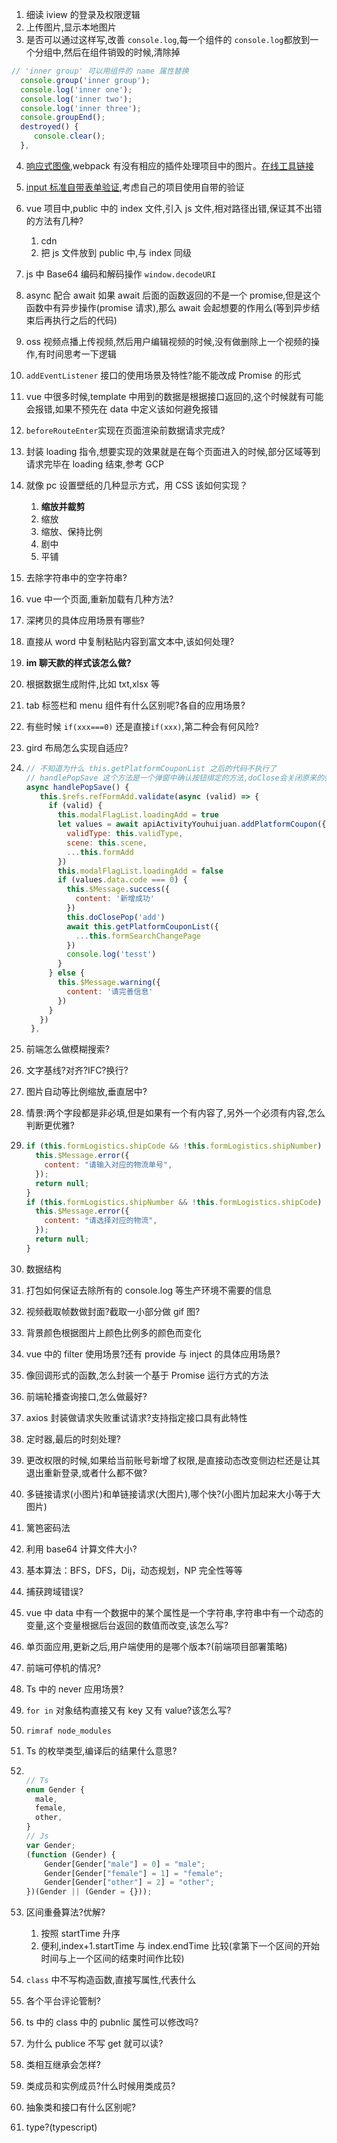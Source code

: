 1. 细读 iview 的登录及权限逻辑
2. 上传图片,显示本地图片
3. 是否可以通过这样写,改善 `console.log`,每一个组件的 `console.log`都放到一个分组中,然后在组件销毁的时候,清除掉

```javascript
// 'inner group' 可以用组件的 name 属性替换
  console.group('inner group');
  console.log('inner one');
  console.log('inner two');
  console.log('inner three');
  console.groupEnd();
  destroyed() {
     console.clear();
  },
```

4. [响应式图像](https://css-tricks.com/a-guide-to-the-responsive-images-syntax-in-html/#article-header-id-0),webpack 有没有相应的插件处理项目中的图片。[在线工具链接](https://www.responsivebreakpoints.com/)
5. [input 标准自带表单验证](https://css-tricks.com/guides/form-validation/),考虑自己的项目使用自带的验证
6. vue 项目中,public 中的 index 文件,引入 js 文件,相对路径出错,保证其不出错的方法有几种?

   1. cdn
   2. 把 js 文件放到 public 中,与 index 同级

7. js 中 Base64 编码和解码操作 `window.decodeURI`
8. async 配合 await 如果 await 后面的函数返回的不是一个 promise,但是这个函数中有异步操作(promise 请求),那么 await 会起想要的作用么(等到异步结束后再执行之后的代码)
9. oss 视频点播上传视频,然后用户编辑视频的时候,没有做删除上一个视频的操作,有时间思考一下逻辑
10. `addEventListener` 接口的使用场景及特性?能不能改成 Promise 的形式
11. vue 中很多时候,template 中用到的数据是根据接口返回的,这个时候就有可能会报错,如果不预先在 data 中定义该如何避免报错
12. `beforeRouteEnter`实现在页面渲染前数据请求完成?
13. 封装 loading 指令,想要实现的效果就是在每个页面进入的时候,部分区域等到请求完毕在 loading 结束,参考 GCP
14. 就像 pc 设置壁纸的几种显示方式，用 CSS 该如何实现？

    1. **缩放并裁剪**
    2. 缩放
    3. 缩放、保持比例
    4. 剧中
    5. 平铺

15. 去除字符串中的空字符串?
16. vue 中一个页面,重新加载有几种方法?
17. 深拷贝的具体应用场景有哪些?
18. 直接从 word 中复制粘贴内容到富文本中,该如何处理?
19. **im 聊天款的样式该怎么做?**
20. 根据数据生成附件,比如 txt,xlsx 等
21. tab 标签栏和 menu 组件有什么区别呢?各自的应用场景?
22. 有些时候 `if(xxx===0)` 还是直接`if(xxx)`,第二种会有何风险?
23. gird 布局怎么实现自适应?
24. ```javascript
    // 不知道为什么 this.getPlatformCouponList 之后的代码不执行了
    // handlePopSave 这个方法是一个弹窗中确认按钮绑定的方法,doClose会关闭原来的弹窗
    async handlePopSave() {
       this.$refs.refFormAdd.validate(async (valid) => {
         if (valid) {
           this.modalFlagList.loadingAdd = true
           let values = await apiActivityYouhuijuan.addPlatformCoupon({
             validType: this.validType,
             scene: this.scene,
             ...this.formAdd
           })
           this.modalFlagList.loadingAdd = false
           if (values.data.code === 0) {
             this.$Message.success({
               content: '新增成功'
             })
             this.doClosePop('add')
             await this.getPlatformCouponList({
               ...this.formSearchChangePage
             })
             console.log('tesst')
           }
         } else {
           this.$Message.warning({
             content: '请完善信息'
           })
         }
       })
     },

    ```

25. 前端怎么做模糊搜索?
26. 文字基线?对齐?IFC?换行?
27. 图片自动等比例缩放,垂直居中?
28. 情景:两个字段都是非必填,但是如果有一个有内容了,另外一个必须有内容,怎么判断更优雅?
29. ```javascript
    if (this.formLogistics.shipCode && !this.formLogistics.shipNumber) {
      this.$Message.error({
        content: "请输入对应的物流单号",
      });
      return null;
    }
    if (this.formLogistics.shipNumber && !this.formLogistics.shipCode) {
      this.$Message.error({
        content: "请选择对应的物流",
      });
      return null;
    }
    ```
30. 数据结构
31. 打包如何保证去除所有的 console.log 等生产环境不需要的信息
32. 视频截取帧数做封面?截取一小部分做 gif 图?
33. 背景颜色根据图片上颜色比例多的颜色而变化
34. vue 中的 filter 使用场景?还有 provide 与 inject 的具体应用场景?
35. 像回调形式的函数,怎么封装一个基于 Promise 运行方式的方法
36. 前端轮播查询接口,怎么做最好?
37. axios 封装做请求失败重试请求?支持指定接口具有此特性
38. 定时器,最后的时刻处理?
39. 更改权限的时候,如果给当前账号新增了权限,是直接动态改变侧边栏还是让其退出重新登录,或者什么都不做?
40. 多链接请求(小图片)和单链接请求(大图片),哪个快?(小图片加起来大小等于大图片)
41. 篱笆密码法
42. 利用 base64 计算文件大小?
43. 基本算法：BFS，DFS，Dij，动态规划，NP 完全性等等
44. 捕获跨域错误?
45. vue 中 data 中有一个数据中的某个属性是一个字符串,字符串中有一个动态的变量,这个变量根据后台返回的数值而改变,该怎么写?
46. 单页面应用,更新之后,用户端使用的是哪个版本?(前端项目部署策略)
47. 前端可停机的情况?
48. Ts 中的 never 应用场景?
49. `for in` 对象结构直接又有 key 又有 value?该怎么写?
50. `rimraf node_modules`
51. Ts 的枚举类型,编译后的结果什么意思?
52. ```javascript

    // Ts
    enum Gender {
      male,
      female,
      other,
    }
    // Js
    var Gender;
    (function (Gender) {
        Gender[Gender["male"] = 0] = "male";
        Gender[Gender["female"] = 1] = "female";
        Gender[Gender["other"] = 2] = "other";
    })(Gender || (Gender = {}));
    ```

53. 区间重叠算法?优解?

    1. 按照 startTime 升序
    2. 便利,index+1.startTime 与 index.endTime 比较(拿第下一个区间的开始时间与上一个区间的结束时间作比较)

54. `class` 中不写构造函数,直接写属性,代表什么
55. 各个平台评论管制?
56. ts 中的 class 中的 pubnlic 属性可以修改吗?
57. 为什么 publice 不写 get 就可以读?
58. 类相互继承会怎样?
59. 类成员和实例成员?什么时候用类成员?
60. 抽象类和接口有什么区别呢?
61. type?(typescript)
